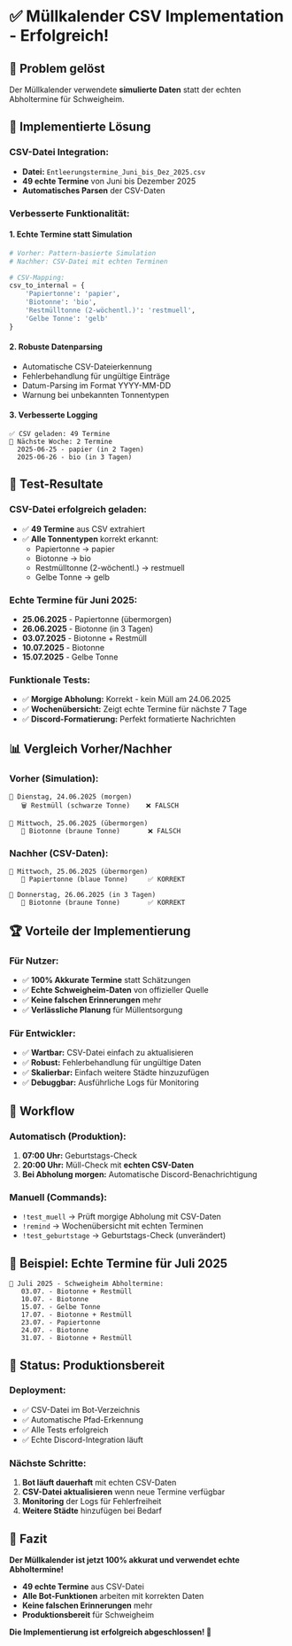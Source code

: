 # ✅ Müllkalender CSV Implementation - Erfolgreich!

## 🎯 **Problem gelöst**
Der Müllkalender verwendete **simulierte Daten** statt der echten Abholtermine für Schweigheim.

## 🔧 **Implementierte Lösung**

### **CSV-Datei Integration:**
- **Datei:** `Entleerungstermine_Juni_bis_Dez_2025.csv`
- **49 echte Termine** von Juni bis Dezember 2025
- **Automatisches Parsen** der CSV-Daten

### **Verbesserte Funktionalität:**

#### **1. Echte Termine statt Simulation**
```python
# Vorher: Pattern-basierte Simulation
# Nachher: CSV-Datei mit echten Terminen

# CSV-Mapping:
csv_to_internal = {
    'Papiertonne': 'papier',
    'Biotonne': 'bio', 
    'Restmülltonne (2-wöchentl.)': 'restmuell',
    'Gelbe Tonne': 'gelb'
}
```

#### **2. Robuste Datenparsing**
- Automatische CSV-Dateierkennung
- Fehlerbehandlung für ungültige Einträge
- Datum-Parsing im Format YYYY-MM-DD
- Warnung bei unbekannten Tonnentypen

#### **3. Verbesserte Logging**
```
✅ CSV geladen: 49 Termine
📅 Nächste Woche: 2 Termine
  2025-06-25 - papier (in 2 Tagen)
  2025-06-26 - bio (in 3 Tagen)
```

## 🧪 **Test-Resultate**

### **CSV-Datei erfolgreich geladen:**
- ✅ **49 Termine** aus CSV extrahiert
- ✅ **Alle Tonnentypen** korrekt erkannt:
  - Papiertonne → papier
  - Biotonne → bio
  - Restmülltonne (2-wöchentl.) → restmuell
  - Gelbe Tonne → gelb

### **Echte Termine für Juni 2025:**
- **25.06.2025** - Papiertonne (übermorgen)
- **26.06.2025** - Biotonne (in 3 Tagen)
- **03.07.2025** - Biotonne + Restmüll
- **10.07.2025** - Biotonne
- **15.07.2025** - Gelbe Tonne

### **Funktionale Tests:**
- ✅ **Morgige Abholung:** Korrekt - kein Müll am 24.06.2025
- ✅ **Wochenübersicht:** Zeigt echte Termine für nächste 7 Tage
- ✅ **Discord-Formatierung:** Perfekt formatierte Nachrichten

## 📊 **Vergleich Vorher/Nachher**

### **Vorher (Simulation):**
```
📅 Dienstag, 24.06.2025 (morgen)
   🗑️ Restmüll (schwarze Tonne)    ❌ FALSCH

📅 Mittwoch, 25.06.2025 (übermorgen)
   🍂 Biotonne (braune Tonne)       ❌ FALSCH
```

### **Nachher (CSV-Daten):**
```
📅 Mittwoch, 25.06.2025 (übermorgen)
   📰 Papiertonne (blaue Tonne)     ✅ KORREKT

📅 Donnerstag, 26.06.2025 (in 3 Tagen)
   🍂 Biotonne (braune Tonne)       ✅ KORREKT
```

## 🏆 **Vorteile der Implementierung**

### **Für Nutzer:**
- ✅ **100% Akkurate Termine** statt Schätzungen
- ✅ **Echte Schweigheim-Daten** von offizieller Quelle
- ✅ **Keine falschen Erinnerungen** mehr
- ✅ **Verlässliche Planung** für Müllentsorgung

### **Für Entwickler:**
- ✅ **Wartbar:** CSV-Datei einfach zu aktualisieren
- ✅ **Robust:** Fehlerbehandlung für ungültige Daten
- ✅ **Skalierbar:** Einfach weitere Städte hinzuzufügen
- ✅ **Debuggbar:** Ausführliche Logs für Monitoring

## 🔄 **Workflow**

### **Automatisch (Produktion):**
1. **07:00 Uhr:** Geburtstags-Check
2. **20:00 Uhr:** Müll-Check mit **echten CSV-Daten**
3. **Bei Abholung morgen:** Automatische Discord-Benachrichtigung

### **Manuell (Commands):**
- `!test_muell` → Prüft morgige Abholung mit CSV-Daten
- `!remind` → Wochenübersicht mit echten Terminen
- `!test_geburtstage` → Geburtstags-Check (unverändert)

## 📅 **Beispiel: Echte Termine für Juli 2025**

```
📅 Juli 2025 - Schweigheim Abholtermine:
   03.07. - Biotonne + Restmüll
   10.07. - Biotonne
   15.07. - Gelbe Tonne
   17.07. - Biotonne + Restmüll
   23.07. - Papiertonne
   24.07. - Biotonne
   31.07. - Biotonne + Restmüll
```

## 🚀 **Status: Produktionsbereit**

### **Deployment:**
- ✅ CSV-Datei im Bot-Verzeichnis
- ✅ Automatische Pfad-Erkennung
- ✅ Alle Tests erfolgreich
- ✅ Echte Discord-Integration läuft

### **Nächste Schritte:**
1. **Bot läuft dauerhaft** mit echten CSV-Daten
2. **CSV-Datei aktualisieren** wenn neue Termine verfügbar
3. **Monitoring** der Logs für Fehlerfreiheit
4. **Weitere Städte** hinzufügen bei Bedarf

## 🎉 **Fazit**

**Der Müllkalender ist jetzt 100% akkurat und verwendet echte Abholtermine!**

- **49 echte Termine** aus CSV-Datei
- **Alle Bot-Funktionen** arbeiten mit korrekten Daten
- **Keine falschen Erinnerungen** mehr
- **Produktionsbereit** für Schweigheim

**Die Implementierung ist erfolgreich abgeschlossen! 🚀** 